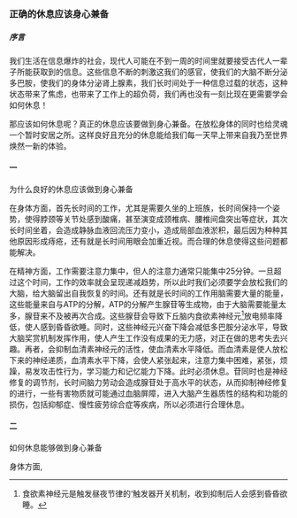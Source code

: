 ### 正确的休息应该身心兼备

##### 序言

我们生活在信息爆炸的社会，现代人可能在不到一周的时间里就要接受古代人一辈子所能获取到的信息。这些信息不断的刺激这我们的感官，使我们的大脑不断分泌多巴胺，使我们的身体分泌肾上腺素，我们长时间处于一种信息过载的状态，这种状态带来了焦虑，也带来了工作上的超负荷，我们再也没有一刻比现在更需要学会如何休息！

那应该如何休息呢？真正的休息应该要做到身心兼备。在放松身体的同时也给灵魂一个暂时安居之所。这样良好且充分的休息能给我们每一天早上带来自我乃至世界焕然一新的体验。

#### 一

为什么良好的休息应该做到身心兼备

在身体方面，首先长时间的工作，尤其是需要久坐的上班族，长时间保持一个姿势，使得脖颈等关节处感到酸痛，甚至演变成颈椎病、腰椎间盘突出等症状，其次长时间坐着，会造成静脉血液回流压力变小，造成局部血液淤积，最后因为种种其他原因形成痔疮，还有就是长时间用眼会加重近视。而合理的休息使得这些问题都能解决。

在精神方面，工作需要注意力集中，但人的注意力通常只能集中25分钟。一旦超过这个时间，工作的效率就会呈现递减趋势，所以此时我们必须要学会放松我们的大脑，给大脑留出自我恢复的时间。还有就是长时间的工作用脑需要大量的能量，这些能量来自与ATP的分解，ATP的分解产生腺苷等生成物，由于大脑需要能量太多，腺苷来不及被再次合成。这些腺苷会导致下丘脑内食欲素神经元[^1]放电频率降低，使人感到昏昏欲睡。同时，这些神经元兴奋下降会减低多巴胺分泌水平，导致大脑奖赏机制发挥作用，使人产生工作没有成果的无力感，对正在做的思考失去兴趣。再者，会抑制血清素神经元的活性，使血清素水平降低。而血清素是使人放松下来的神经递质，血清素水平下降，会使人紧张起来，注意力集中困难，紧张，烦躁，易发攻击性行为，学习能力和记忆能力下降。此时必须休息。苷同时也是神经修复的调节剂，长时间脑力劳动会造成腺苷处于高水平的状态，从而抑制神经修复的进行，一些有害物质就可能通过血脑屏障，进入大脑产生器质性的结构和功能的损伤，包括抑郁症、慢性疲劳综合症等疾病，所以必须进行合理休息。

#### 二

如何休息能够做到身心兼备

身体方面,



[^1]: 食欲素神经元是触发昼夜节律的‘触发器开关机制，收到抑制后人会感到昏昏欲睡。

